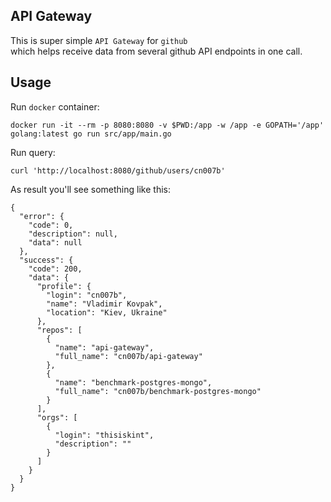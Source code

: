 API Gateway
-

This is super simple `API Gateway` for `github`
<br>which helps receive data from several github API endpoints in one call.

## Usage

Run `docker` container:

````
docker run -it --rm -p 8080:8080 -v $PWD:/app -w /app -e GOPATH='/app' golang:latest go run src/app/main.go
````

Run query:

````
curl 'http://localhost:8080/github/users/cn007b'
````

As result you'll see something like this:

````
{
  "error": {
    "code": 0,
    "description": null,
    "data": null
  },
  "success": {
    "code": 200,
    "data": {
      "profile": {
        "login": "cn007b",
        "name": "Vladimir Kovpak",
        "location": "Kiev, Ukraine"
      },
      "repos": [
        {
          "name": "api-gateway",
          "full_name": "cn007b/api-gateway"
        },
        {
          "name": "benchmark-postgres-mongo",
          "full_name": "cn007b/benchmark-postgres-mongo"
        }
      ],
      "orgs": [
        {
          "login": "thisiskint",
          "description": ""
        }
      ]
    }
  }
}
````
